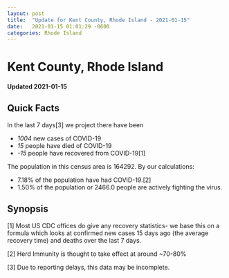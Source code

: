 ```yaml
---
layout: post
title:  "Update for Kent County, Rhode Island - 2021-01-15"
date:   2021-01-15 01:01:29 -0600
categories: Rhode Island
---
```


# Kent County, Rhode Island
#### Updated 2021-01-15

## Quick Facts

In the last 7 days[3] we project there have been
- *1004* new cases of COVID-19
- *15* people have died of COVID-19
- *-15* people have recovered from COVID-19[1]

The population in this census area is 164292. By our calculations:
- 7.18% of the population have had COVID-19.[2]
- 1.50% of the population or 2466.0 people are actively fighting the virus.

## Synopsis




[1] Most US CDC offices do give any recovery statistics- we base this on a formula which looks at confirmed new cases
15 days ago (the average recovery time) and deaths over the last 7 days.

[2] Herd Immunity is thought to take effect at around ~70-80%

[3] Due to reporting delays, this data may be incomplete.
 
    
